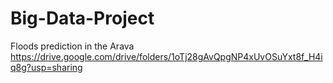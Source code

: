 # Big-Data-Project
Floods prediction in the Arava
https://drive.google.com/drive/folders/1oTj28gAvQpgNP4xUvOSuYxt8f_H4iq8g?usp=sharing
